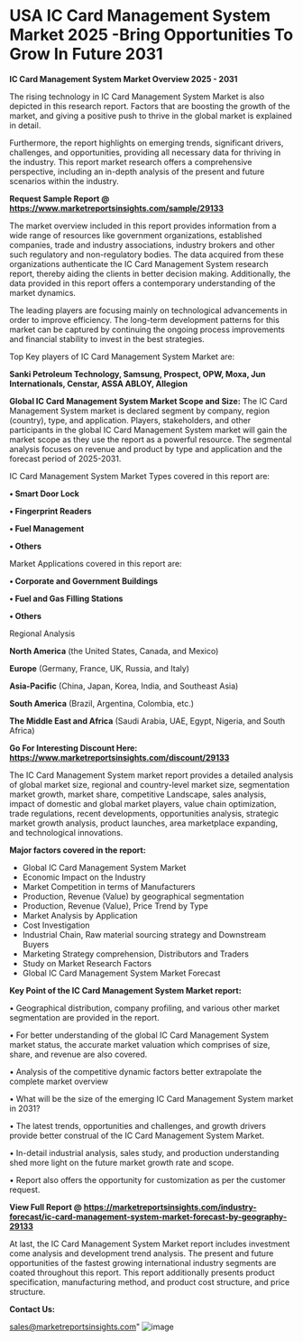# USA IC Card Management System Market 2025 -Bring Opportunities To Grow In Future 2031

<Strong> IC Card Management System Market Overview 2025 - 2031</strong>

The rising technology in IC Card Management System Market is also depicted in this research report. Factors that are boosting the growth of the market, and giving a positive push to thrive in the global market is explained in detail.

Furthermore, the report highlights on emerging trends, significant drivers, challenges, and opportunities, providing all necessary data for thriving in the industry. This report market research offers a comprehensive perspective, including an in-depth analysis of the present and future scenarios within the industry.

<strong>Request Sample Report @ <a href=https://www.marketreportsinsights.com/sample/29133>https://www.marketreportsinsights.com/sample/29133</a></strong>

The market overview included in this report provides information from a wide range of resources like government organizations, established companies, trade and industry associations, industry brokers and other such regulatory and non-regulatory bodies. The data acquired from these organizations authenticate the IC Card Management System research report, thereby aiding the clients in better decision making. Additionally, the data provided in this report offers a contemporary understanding of the market dynamics.

The leading players are focusing mainly on technological advancements in order to improve efficiency. The long-term development patterns for this market can be captured by continuing the ongoing process improvements and financial stability to invest in the best strategies.

Top Key players of IC Card Management System Market are:

<strong>Sanki Petroleum Technology, Samsung, Prospect, OPW, Moxa, Jun Internationals, Censtar, ASSA ABLOY, Allegion</strong>

<strong><b>Global IC Card Management System Market Scope and Size:</b></strong>
The IC Card Management System market is declared segment by company, region (country), type, and application. Players, stakeholders, and other participants in the global IC Card Management System market will gain the market scope as they use the report as a powerful resource. The segmental analysis focuses on revenue and product by type and application and the forecast period of 2025-2031.

IC Card Management System Market Types covered in this report are:

<strong>• Smart Door Lock

• Fingerprint Readers

• Fuel Management

• Others</strong>

Market Applications covered in this report are:

<strong>• Corporate and Government Buildings

• Fuel and Gas Filling Stations

• Others</strong> 

Regional Analysis

<strong>North America</strong> (the United States, Canada, and Mexico)

<strong>Europe</strong> (Germany, France, UK, Russia, and Italy)

<strong>Asia-Pacific</strong> (China, Japan, Korea, India, and Southeast Asia)

<strong>South America</strong> (Brazil, Argentina, Colombia, etc.)

<strong>The Middle East and Africa</strong> (Saudi Arabia, UAE, Egypt, Nigeria, and South Africa)

<strong>Go For Interesting Discount Here: <a href=https://www.marketreportsinsights.com/discount/29133>https://www.marketreportsinsights.com/discount/29133</a></strong>

The IC Card Management System market report provides a detailed analysis of global market size, regional and country-level market size, segmentation market growth, market share, competitive Landscape, sales analysis, impact of domestic and global market players, value chain optimization, trade regulations, recent developments, opportunities analysis, strategic market growth analysis, product launches, area marketplace expanding, and technological innovations.

<strong><b>Major factors covered in the report:</b></strong>
<ul>
  <li>Global IC Card Management System Market </li>
  <li>Economic Impact on the Industry</li>
  <li>Market Competition in terms of Manufacturers</li>
  <li>Production, Revenue (Value) by geographical segmentation</li>
  <li>Production, Revenue (Value), Price Trend by Type</li>
  <li>Market Analysis by Application</li>
  <li>Cost Investigation</li>
  <li>Industrial Chain, Raw material sourcing strategy and Downstream Buyers</li>
  <li>Marketing Strategy comprehension, Distributors and Traders</li>
  <li>Study on Market Research Factors</li>
  <li>Global IC Card Management System Market Forecast</li>
</ul>

<strong><b>Key Point of the IC Card Management System Market report:</b></strong>

• Geographical distribution, company profiling, and various other market segmentation are provided in the report.

• For better understanding of the global IC Card Management System market status, the accurate market valuation which comprises of size, share, and revenue are also covered.

• Analysis of the competitive dynamic factors better extrapolate the complete market overview

• What will be the size of the emerging IC Card Management System market in 2031?

• The latest trends, opportunities and challenges, and growth drivers provide better construal of the IC Card Management System Market.

• In-detail industrial analysis, sales study, and production understanding shed more light on the future market growth rate and scope.

• Report also offers the opportunity for customization as per the customer request.

<strong><b>View Full Report @ <a href=https://marketreportsinsights.com/industry-forecast/ic-card-management-system-market-forecast-by-geography-29133>https://marketreportsinsights.com/industry-forecast/ic-card-management-system-market-forecast-by-geography-29133</a></b></strong>


At last, the IC Card Management System Market report includes investment come analysis and development trend analysis. The present and future opportunities of the fastest growing international industry segments are coated throughout this report. This report additionally presents product specification, manufacturing method, and product cost structure, and price structure.

<strong>Contact Us:</strong>

sales@marketreportsinsights.com"
![image](https://github.com/user-attachments/assets/424b3fdf-25da-4bf8-9333-e633293e8192)
